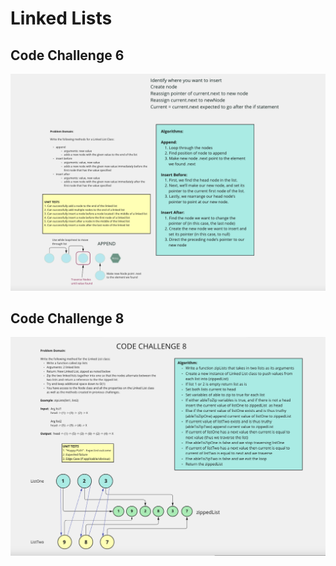 # Linked Lists

## Code Challenge 6

![Whiteboard: Append a Linked List](./codechallenge6.png)

## Code Challenge 8

![Whiteboard: Append a Linked List](./codechallenge8.png)

